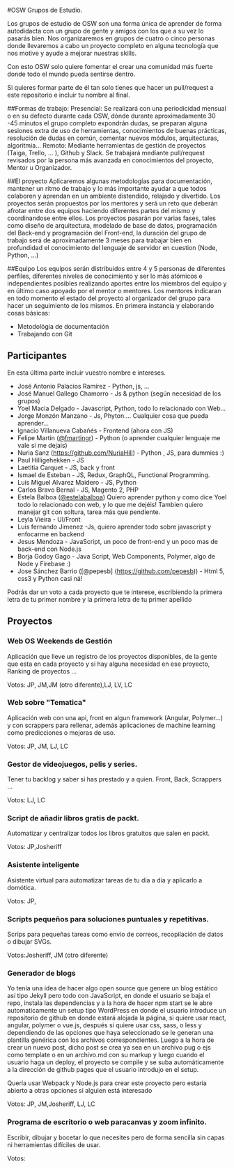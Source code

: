 ﻿#OSW Grupos de Estudio. 

Los grupos de estudio de OSW son una forma única de aprender de forma autodidacta
con un grupo de gente y amigos con los que a su vez lo pasarás bien. Nos organizaremos
en grupos de cuatro o cinco personas donde llevaremos a cabo un proyecto completo en alguna
tecnología que nos motive y ayude a mejorar nuestras skills.

Con esto OSW solo quiere fomentar el crear una comunidad más fuerte donde todo el mundo pueda
sentirse dentro.

Si quieres formar parte de él tan solo tienes que hacer un pull/request a este repositorio e incluir tu nombre al final.

##Formas de trabajo:
Presencial: Se realizará con una periodicidad mensual o en su defecto durante cada OSW, dónde durante aproximadamente 30 -45 minutos el grupo completo expondrán dudas, se preparan alguna sesiones extra de uso de herramientas, conocimientos de buenas prácticas, resolución de dudas en común, comentar nuevos módulos, arquitecturas, algoritmia...
Remoto: Mediante herramientas de gestión de proyectos (Taiga, Trello, ... ), Github y Slack. Se trabajará mediante pull/request revisados por la persona más avanzada en conocimientos del proyecto, Mentor u Organizador.

##El proyecto
Aplicaremos algunas metodologías para documentación, mantener un ritmo de trabajo y lo más importante ayudar a que todos colaboren y aprendan en un ambiente distendido, relajado y divertido.
Los proyectos serán propuestos por los mentores y será un reto que deberán afrotar entre dos equipos haciendo diferentes partes del mismo y coordinandose entre ellos. Los proyectos pasarán por varias fases, tales como diseño de arquitectura, modelado de base de datos, programación del Back-end y programación del Front-end, la duración del grupo de trabajo será de aproximadamente 3 meses para trabajar bien en profundidad el conocimiento del lenguaje de servidor en cuestion (Node, Python, ...)

##Equipo
Los equipos serán distribuidos entre 4 y 5 personas de diferentes perfiles, diferentes niveles de conocimiento y ser lo más atómicos e independientes posibles realizando aportes entre los miembros del equipo y en último caso apoyado por el mentor o mentores. Los mentores indicaran en todo momento el estado del proyecto al organizador del grupo para hacer un seguimiento de los mismos.
En primera instancia y elaborando cosas básicas:
- Metodológia de documentación
- Trabajando con Git

## Participantes
En esta última parte incluir vuestro nombre e intereses.

- José Antonio Palacios Ramírez - Python, js, ...
- José Manuel Gallego Chamorro - Js & python (según necesidad de los grupos)
- Yoel Macia Delgado - Javascript, Python, todo lo relacionado con Web...
- Jorge Monzón Manzano - Js, Phyton.... Cualquier cosa que pueda aprender...
- Ignacio Villanueva Cabañés - Frontend (ahora con JS)
- Felipe Martin ([@fmartingr](https://github.com/fmartingr)) - Python (o aprender cualquier lenguaje me vale si me dejais)
- Nuria Sanz (https://github.com/NuriaHill) - Python , JS, para dummies :)
- Paul Hilligehekken - JS
- Laetitia Carquet - JS, back y front
- Ismael de Esteban - JS, Redux, GraphQL, Functional Programming. 
- Luis Miguel Alvarez Maidero - JS, Python
- Carlos Bravo Bernal - JS, Magento 2, PHP
- Estela Balboa ([@estelabalboa](https://github.com/estelabalboa)) Quiero aprender python y como dice Yoel todo lo relacionado con web, y lo que me dejéis! Tambien quiero manejar git con soltura, tarea más que pendiente.
- Leyla Vieira - UI/Front
- Luis fernando Jimenez -Js, quiero aprender todo sobre javascript y enfocarme en backend 
- Jesus Mendoza - JavaScript, un poco de front-end y un poco mas de back-end con Node.js
- Borja Godoy Gago - Java Script, Web Components, Polymer, algo de Node y Firebase :)
- Jose Sánchez Barrio ([@pepesb] (https://github.com/pepesb)) - Html 5, css3 y Python casi ná!


Podrás dar un voto a cada proyecto que te interese, escribiendo la primera letra de tu primer nombre y la primera letra de tu primer apellido
## Proyectos

### Web OS Weekends de Gestión
Aplicación que lleve un registro de los proyectos disponibles, de la gente que
esta en cada proyecto y si hay alguna necesidad en ese proyecto, Ranking de 
proyectos ... 


Votos: JP, JM,JM (otro diferente),LJ, LV, LC


### Web sobre "Tematica" 

Aplicación web con una api, front en algun framework (Angular, Polymer...) y
con scrappers para rellenar, además aplicaciones de machine learning como
predicciones o mejoras de uso.

Votos: JP, JM, LJ, LC

### Gestor de videojuegos, pelis y series.

Tener tu backlog y saber si has prestado y a quien. Front, Back, Scrappers ...

Votos: LJ, LC

### Script de añadir libros gratis de packt.

Automatizar y centralizar todos los libros gratuitos que salen en packt.

Votos: JP,Josheriff 

### Asistente inteligente

Asistente virtual para automatizar tareas de tu día a día y aplicarlo a 
domótica.

Votos: JP, 

### Scripts pequeños para soluciones puntuales y repetitivas.

Scrips para pequeñas tareas como envio de correos, recopilación de datos o
dibujar SVGs.

Votos:Josheriff, JM (otro diferente)   

### Generador de blogs 
Yo tenía una idea de hacer algo open source que genere un blog estático así tipo Jekyll pero todo con JavaScript, en donde el usuario se baja el repo, instala las dependencias y a la hora de hacer npm start se le abre automaticamente un setup tipo WordPress en donde el usuario introduce un repositorio de github en donde estará alojada la página, si quiere usar react, angular, polymer o vue.js, después si quiere usar css, sass, o less y dependiendo de las opciones que haya seleccionado se le generan una plantilla genérica con los archivos correspondientes. Luego a la hora de crear un nuevo post, dicho post se crea ya sea en un archivo pug o ejs como template o en un archivo.md con su markup y luego cuando el usuario haga un deploy, el proyecto se compile y se suba automáticamente a la dirección de github pages que el usuario introdujo en el setup.

Quería usar Webpack y Node.js para crear este proyecto pero estaría abierto a otras opciones si alguien está interesado

Votos: JP, JM,Josheriff, LJ, LC

### Programa de escritorio o web paracanvas y zoom infinito.

Escribir, dibujar y bocetar lo que necesites pero de forma sencilla sin capas
ni herramientas difíciles de usar.

Votos: 
